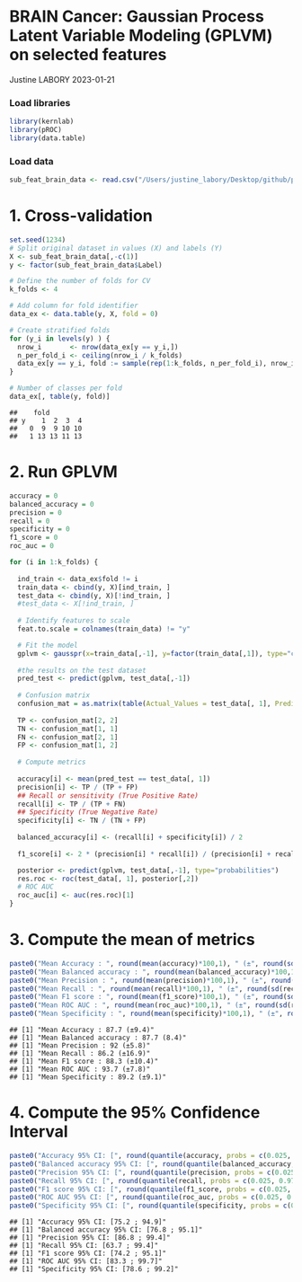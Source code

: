 BRAIN Cancer: Gaussian Process Latent Variable Modeling (GPLVM) on
selected features
================
Justine LABORY
2023-01-21

### Load libraries

``` r
library(kernlab)
library(pROC)
library(data.table)
```

### Load data

``` r
sub_feat_brain_data <- read.csv("/Users/justine_labory/Desktop/github/plantnet/Metabolomic_project/brain_project/data/BRAIN_T.269.Feat.Select.csv")
```

# 1. Cross-validation

``` r
set.seed(1234)
# Split original dataset in values (X) and labels (Y)
X <- sub_feat_brain_data[,-c(1)]
y <- factor(sub_feat_brain_data$Label)

# Define the number of folds for CV
k_folds <- 4       

# Add column for fold identifier
data_ex <- data.table(y, X, fold = 0)                              

# Create stratified folds
for (y_i in levels(y) ) {                                          
  nrow_i       <- nrow(data_ex[y == y_i,])
  n_per_fold_i <- ceiling(nrow_i / k_folds)
  data_ex[y == y_i, fold := sample(rep(1:k_folds, n_per_fold_i), nrow_i, replace = FALSE)]
}

# Number of classes per fold
data_ex[, table(y, fold)] 
```

    ##    fold
    ## y    1  2  3  4
    ##   0  9  9 10 10
    ##   1 13 13 11 13

# 2. Run GPLVM

``` r
accuracy = 0
balanced_accuracy = 0
precision = 0
recall = 0
specificity = 0
f1_score = 0
roc_auc = 0

for (i in 1:k_folds) {
  
  ind_train <- data_ex$fold != i
  train_data <- cbind(y, X)[ind_train, ]
  test_data <- cbind(y, X)[!ind_train, ]
  #test_data <- X[!ind_train, ]
  
  # Identify features to scale
  feat.to.scale = colnames(train_data) != "y"

  # Fit the model
  gplvm <- gausspr(x=train_data[,-1], y=factor(train_data[,1]), type="classification", scaled=TRUE, kernel="rbfdot", kpar="automatic")
  
  #the results on the test dataset
  pred_test <- predict(gplvm, test_data[,-1])
  
  # Confusion matrix
  confusion_mat = as.matrix(table(Actual_Values = test_data[, 1], Predicted_Values = pred_test))
  
  TP <- confusion_mat[2, 2]
  TN <- confusion_mat[1, 1]
  FN <- confusion_mat[2, 1]
  FP <- confusion_mat[1, 2]
  
  # Compute metrics
  
  accuracy[i] <- mean(pred_test == test_data[, 1])
  precision[i] <- TP / (TP + FP)
  ## Recall or sensitivity (True Positive Rate)
  recall[i] <- TP / (TP + FN)
  ## Specificity (True Negative Rate)
  specificity[i] <- TN / (TN + FP)
  
  balanced_accuracy[i] <- (recall[i] + specificity[i]) / 2
  
  f1_score[i] <- 2 * (precision[i] * recall[i]) / (precision[i] + recall[i])

  posterior <- predict(gplvm, test_data[,-1], type="probabilities")
  res.roc <- roc(test_data[, 1], posterior[,2])
  # ROC AUC
  roc_auc[i] <- auc(res.roc)[1]
}
```

# 3. Compute the mean of metrics

``` r
paste0("Mean Accuracy : ", round(mean(accuracy)*100,1), " (±", round(sd(accuracy)*100,1),")")
paste0("Mean Balanced accuracy : ", round(mean(balanced_accuracy)*100,1), " (", round(sd(balanced_accuracy)*100,1),")")
paste0("Mean Precision : ", round(mean(precision)*100,1), " (±", round(sd(precision)*100,1),")")
paste0("Mean Recall : ", round(mean(recall)*100,1), " (±", round(sd(recall)*100,1),")")
paste0("Mean F1 score : ", round(mean(f1_score)*100,1), " (±", round(sd(f1_score)*100,1),")")
paste0("Mean ROC AUC : ", round(mean(roc_auc)*100,1), " (±", round(sd(roc_auc)*100,1),")")
paste0("Mean Specificity : ", round(mean(specificity)*100,1), " (±", round(sd(specificity)*100,1),")")
```

    ## [1] "Mean Accuracy : 87.7 (±9.4)"
    ## [1] "Mean Balanced accuracy : 87.7 (8.4)"
    ## [1] "Mean Precision : 92 (±5.8)"
    ## [1] "Mean Recall : 86.2 (±16.9)"
    ## [1] "Mean F1 score : 88.3 (±10.4)"
    ## [1] "Mean ROC AUC : 93.7 (±7.8)"
    ## [1] "Mean Specificity : 89.2 (±9.1)"

# 4. Compute the 95% Confidence Interval

``` r
paste0("Accuracy 95% CI: [", round(quantile(accuracy, probs = c(0.025, 0.975))[1]*100, 1), " ; ", round(quantile(accuracy, probs = c(0.025, 0.975))[2]*100, 1),"]")
paste0("Balanced accuracy 95% CI: [", round(quantile(balanced_accuracy, probs = c(0.025, 0.975))[1]*100, 1), " ; ", round(quantile(balanced_accuracy, probs = c(0.025, 0.975))[2]*100, 1),"]")
paste0("Precision 95% CI: [", round(quantile(precision, probs = c(0.025, 0.975))[1]*100, 1), " ; ",round(quantile(precision, probs = c(0.025, 0.975))[2]*100, 1),"]")
paste0("Recall 95% CI: [", round(quantile(recall, probs = c(0.025, 0.975))[1]*100, 1), " ; ", round(quantile(recall, probs = c(0.025, 0.975))[2]*100, 1),"]")
paste0("F1 score 95% CI: [", round(quantile(f1_score, probs = c(0.025, 0.975))[1]*100, 1), " ; ", round(quantile(f1_score, probs = c(0.025, 0.975))[2]*100, 1),"]")
paste0("ROC AUC 95% CI: [", round(quantile(roc_auc, probs = c(0.025, 0.975))[1]*100, 1), " ; ", round(quantile(roc_auc, probs = c(0.025, 0.975))[2]*100, 1),"]")
paste0("Specificity 95% CI: [", round(quantile(specificity, probs = c(0.025, 0.975))[1]*100, 1), " ; ", round(quantile(specificity, probs = c(0.025, 0.975))[2]*100, 1),"]")
```

    ## [1] "Accuracy 95% CI: [75.2 ; 94.9]"
    ## [1] "Balanced accuracy 95% CI: [76.8 ; 95.1]"
    ## [1] "Precision 95% CI: [86.8 ; 99.4]"
    ## [1] "Recall 95% CI: [63.7 ; 99.4]"
    ## [1] "F1 score 95% CI: [74.2 ; 95.1]"
    ## [1] "ROC AUC 95% CI: [83.3 ; 99.7]"
    ## [1] "Specificity 95% CI: [78.6 ; 99.2]"
